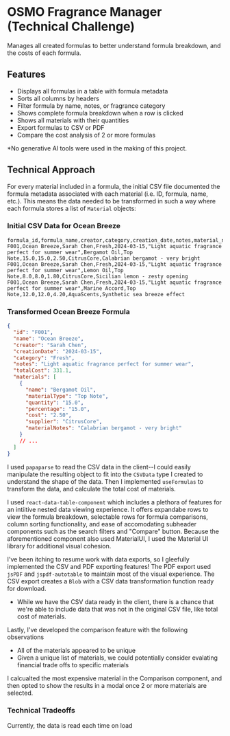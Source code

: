 # OSMO Fragrance Manager (Technical Challenge)

Manages all created formulas to better understand formula breakdown, and the costs of each formula.

## Features

- Displays all formulas in a table with formula metadata
- Sorts all columns by headers
- Filter formula by name, notes, or fragrance category
- Shows complete formula breakdown when a row is clicked
- Shows all materials with their quantities
- Export formulas to CSV or PDF
- Compare the cost analysis of 2 or more formulas

\*No generative AI tools were used in the making of this project.

## Technical Approach

For every material included in a formula, the initial CSV file documented the formula metadata associated with each material (i.e. ID, formula, name, etc.). This means the data needed to be transformed in such a way where each formula stores a list of `Material` objects:

### Initial CSV Data for Ocean Breeze

```csv
formula_id,formula_name,creator,category,creation_date,notes,material_name,material_type,quantity_ml,percentage,cost_per_ml,supplier,material_notes
F001,Ocean Breeze,Sarah Chen,Fresh,2024-03-15,"Light aquatic fragrance perfect for summer wear",Bergamot Oil,Top Note,15.0,15.0,2.50,CitrusCore,Calabrian bergamot - very bright
F001,Ocean Breeze,Sarah Chen,Fresh,2024-03-15,"Light aquatic fragrance perfect for summer wear",Lemon Oil,Top Note,8.0,8.0,1.80,CitrusCore,Sicilian lemon - zesty opening
F001,Ocean Breeze,Sarah Chen,Fresh,2024-03-15,"Light aquatic fragrance perfect for summer wear",Marine Accord,Top Note,12.0,12.0,4.20,AquaScents,Synthetic sea breeze effect
```

### Transformed Ocean Breeze Formula

```json
{
  "id": "F001",
  "name": "Ocean Breeze",
  "creator": "Sarah Chen",
  "creationDate": "2024-03-15",
  "category": "Fresh",
  "notes": "Light aquatic fragrance perfect for summer wear",
  "totalCost": 331.1,
  "materials": [
    {
      "name": "Bergamot Oil",
      "materialType": "Top Note",
      "quantity": "15.0",
      "percentage": "15.0",
      "cost": "2.50",
      "supplier": "CitrusCore",
      "materialNotes": "Calabrian bergamot - very bright"
    }
    // ...
  ]
}
```

I used `papaparse` to read the CSV data in the client--I could easily manipulate the resulting object to fit into the `CSVData` type I created to understand the shape of the data. Then I implemented `useFormulas` to transform the data, and calculate the total cost of materials.

I used `react-data-table-component` which includes a plethora of features for an intiitive nested data viewing experience. It offers expandabe rows to view the formula breakdown, selectable rows for formula comparisons, column sorting functionality, and ease of accomodating subheader components such as the search filters and "Compare" button. Because the aforementioned component also used MaterialUI, I used the Material UI library for additional visual cohesion.

I've been itching to resume work with data exports, so I gleefully implemented the CSV and PDF exporting features! The PDF export used `jsPDF` and `jspdf-autotable` to maintain most of the visual experience. The CSV export creates a `Blob` with a CSV data transformation function ready for download.

- While we have the CSV data ready in the client, there is a chance that we're able to include data that was not in the original CSV file, like total cost of materials.

Lastly, I've developed the comparison feature with the following observations

- All of the materials appeared to be unique
- Given a unique list of materials, we could potentially consider evalating financial trade offs to specific materials

I calcualted the most expensive material in the Comparison component, and then opted to show the results in a modal once 2 or more materials are selected.

### Technical Tradeoffs

Currently, the data is read each time on load
